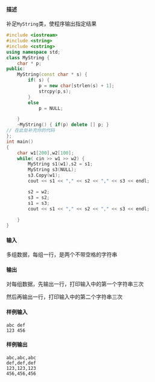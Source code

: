 #### 描述
补足`MyString`类，使程序输出指定结果
```cpp
#include <iostream>
#include <string>
#include <cstring>
using namespace std;
class MyString {
	char * p;
public:
	MyString(const char * s) {
		if( s) {
			p = new char[strlen(s) + 1];
			strcpy(p,s);
		}
		else
			p = NULL;

	}
	~MyString() { if(p) delete [] p; }
// 在此处补充你的代码
};
int main()
{
	char w1[200],w2[100];
	while( cin >> w1 >> w2) {
		MyString s1(w1),s2 = s1;
		MyString s3(NULL);
		s3.Copy(w1);
		cout << s1 << "," << s2 << "," << s3 << endl;

		s2 = w2;
		s3 = s2;
		s1 = s3;
		cout << s1 << "," << s2 << "," << s3 << endl;
		
	}
}
```
#### 输入
多组数据，每组一行，是两个不带空格的字符串
#### 输出
对每组数据，先输出一行，打印输入中的第一个字符串三次

然后再输出一行，打印输入中的第二个字符串三次

#### 样例输入
```
abc def
123 456
```
#### 样例输出
```
abc,abc,abc
def,def,def
123,123,123
456,456,456
```